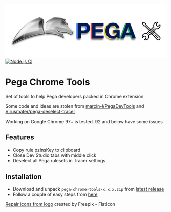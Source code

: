 ![](images/chrome-pega-tools.png)
[![Node.js CI](https://github.com/mishankov/pega-chrome-tools/actions/workflows/node.js.yml/badge.svg)](https://github.com/mishankov/pega-chrome-tools/actions/workflows/node.js.yml)
# Pega Chrome Tools
Set of tools to help Pega developers packed in Chrome extension

Some code and ideas are stolen from [marcin-l/PegaDevTools](https://github.com/marcin-l/PegaDevTools) and [Virusmater/pega-deselect-tracer](https://github.com/Virusmater/pega-deselect-tracer)

Working on Google Chrome 97+ is tested. 92 and below have some issues

## Features
- Copy rule pzInsKey to clipboard
- Close Dev Studio tabs with middle click
- Deselect all Pega rulesets in Tracer settings

## Installation

- Download and unpack `pega-chrome-tools-x.x.x.zip` from [latest release](https://github.com/mishankov/pega-chrome-tools/releases/latest)
- Follow a couple of easy steps from [here](https://developer.chrome.com/docs/extensions/mv3/getstarted/#unpacked)


<a href="https://www.flaticon.com/free-icons/repair" title="repair icons">Repair icons from logo</a> created by Freepik - Flaticon
